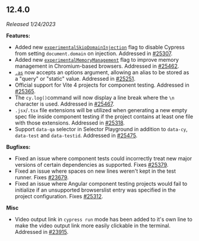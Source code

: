 ## 12.4.0

_Released 1/24/2023_

**Features:**

- Added new
  [`experimentalSkipDomainInjection`](/guides/references/experiments#Experimental-Skip-Domain-Injection)
  flag to disable Cypress from setting `document.domain` on injection. Addressed
  in [#25307](https://github.com/cypress-io/cypress/pull/25307).
- Added new
  [`experimentalMemoryManagement`](/guides/references/experiments#Configuration)
  flag to improve memory management in Chromium-based browsers. Addressed in
  [#25462](https://github.com/cypress-io/cypress/pull/25462).
- [`.as`](/api/commands/as) now accepts an options argument, allowing an alias
  to be stored as a "query" or "static" value. Addressed in
  [#25251](https://github.com/cypress-io/cypress/pull/25251).
- Official support for Vite 4 projects for component testing. Addressed in
  [#25365](https://github.com/cypress-io/cypress/pull/25365).
- The `cy.log()`command will now display a line break where the `\n` character
  is used. Addressed in
  [#25467](https://github.com/cypress-io/cypress/pull/25467).
- `.jsx`/`.tsx` file extensions will be utilized when generating a new empty
  spec file inside component testing if the project contains at least one file
  with those extensions. Addressed in
  [#25318](https://github.com/cypress-io/cypress/pull/25318).
- Support `data-qa` selector in Selector Playground in addition to `data-cy`,
  `data-test` and `data-testid`. Addressed in
  [#25475](https://github.com/cypress-io/cypress/pull/25475).

**Bugfixes:**

- Fixed an issue where component tests could incorrectly treat new major
  versions of certain dependencies as supported. Fixes
  [#25379](https://github.com/cypress-io/cypress/issues/25379).
- Fixed an issue where spaces on new lines weren't kept in the test runner.
  Fixes [#23679](https://github.com/cypress-io/cypress/issues/23679).
- Fixed an issue where Angular component testing projects would fail to
  initialize if an unsupported browserslist entry was specified in the project
  configuration. Fixes
  [#25312](https://github.com/cypress-io/cypress/issues/25312).

**Misc**

- Video output link in `cypress run` mode has been added to it's own line to
  make the video output link more easily clickable in the terminal. Addressed in
  [#23915](https://github.com/cypress-io/cypress/pull/23915).
